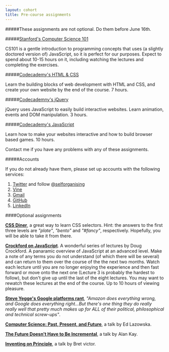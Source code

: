 ```yaml
---
layout: cohort
title: Pre-course assignments
---
```

#####These assignments are not optional. Do them before June 16th.

#####[Stanford's Computer Science 101](https://www.coursera.org/course/cs101)

CS101 is a gentle introduction to programming concepts that uses (a slightly doctored version of) JavaScript, so it is perfect for our purposes. Expect to spend about 10-15 hours on it, including watching the lectures and completing the exercises.

#####[Codecademy's HTML & CSS](http://www.codecademy.com/tracks/web)

Learn the building blocks of web development with HTML and CSS, and create your own website by the end of the course. 7 hours.

#####[Codecademny's jQuery](http://www.codecademy.com/tracks/jquery)

jQuery uses JavaScript to easily build interactive websites. Learn animation, events and DOM manipulation. 3 hours.

#####[Codecademy's JavaScript](http://www.codecademy.com/tracks/javascript)

Learn how to make your websites interactive and how to build browser based games. 10 hours.


Contact me if you have any problems with any of these assignments.

#####Accounts

If you do not already have them, please set up accounts with the following services:

1. [Twitter](https://twitter.com/) and follow [@selforganising](https://twitter.com/selforganising)
1. [Vine](https://vine.co/)
1. [Gmail](https://plus.google.com/)
1. [GitHub](https://github.com/)
1. [LinkedIn](https://www.linkedin.com)

####Optional assignments

[**CSS Diner**](http://flukeout.github.io/#), a great way to learn CSS selectors. Hint: the answers to the first three levels are *"plate"*, *"bento"* and *"#fancy"*, respectively. Hopefully, you will be able to take it from there. 

[**Crockford on JavaScript**](https://www.youtube.com/watch?v=JxAXlJEmNMg&list=PL7664379246A246CB). A wonderful series of lectures by Doug Crockford. A panaramic overview of JavaScript at an advanced level. Make a note of any terms you do not understand (of which there will be several) and can return to them over the course of the the next two months. Watch each lecture until you are no longer enjoying the experience and then fast forward or move onto the next one (Lecture 3 is probably the hardest to follow), but don't give up until the last of the eight lectures. You may want to rewatch these lectures at the end of the course. Up to 10 hours of viewing pleasure.

[**Steve Yegge's Google platforms rant**](https://plus.google.com/+RipRowan/posts/eVeouesvaVX), *"Amazon does everything wrong, and Google does everything right...But there's one thing they do really really well that pretty much makes up for ALL of their political, philosophical and technical screw-ups"*.

[**Computer Science: Past, Present, and Future**](http://youtu.be/5Tk09c0FQ3M), a talk by Ed Lazowska.

[**The Future Doesn't Have to Be Incremental**](http://youtu.be/gTAghAJcO1o), a talk by Alan Kay.

[**Inventing on Principle**](http://vimeo.com/36579366), a talk by Bret victor.

